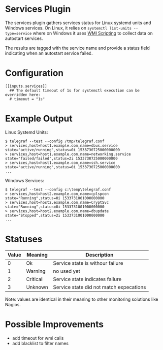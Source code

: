 # Services Plugin

The services plugin gathers services status for Linux systemd units and
Windows services. On Linux, it relies on ```systemctl list-units --type=service```
where on Windows it uses [WMI Scripting](https://docs.microsoft.com/en-us/windows/desktop/wmisdk/scripting-api-objects)
to collect data on autostart services.

The results are tagged with the service name and provide a status field
indicating when an autostart service failed.

# Configuration
```
[[inputs.services]]
  ## The default timeout of 1s for systemctl execution can be overridden here:
  # timeout = "1s"
```

# Example Output

Linux Systemd Units:
```
$ telegraf --test --config /tmp/telegraf.conf
> services,host=host1.example.com,name=dbus.service state="active/running",status=0i 1533730725000000000
> services,host=host1.example.com,name=networking.service state="failed/failed",status=2i 1533730725000000000
> services,host=host1.example.com,name=ssh.service state="active/running",status=0i 1533730725000000000
...
```

Windows Services:
```
$ telegraf --test --config c:\temp\telegraf.conf
> services,host=host2.example.com,name=cplspcon state="Running",status=0i 1533731001000000000
> services,host=host2.example.com,name=CryptSvc state="Running",status=0i 1533731001000000000
> services,host=host2.example.com,name=dbupdate state="Stopped",status=2i 1533731001000000000
...
```

# Statuses

| Value | Meaning  | Description                             |
| ----- | -------  | -----------                             |
| 0     | Ok       | Service state is withour failure        |
| 1     | Warning  | no used yet                             |
| 2     | Critical | Service state indicates failure         |
| 3     | Unknown  | Service state did not match expecations |

Note: values are identical in their meaning to other monitoring solutions like Nagios.

# Possible Improvements
- add timeout for wmi calls
- add blacklist to filter names
